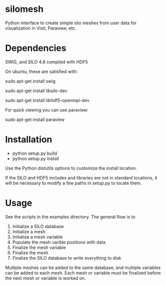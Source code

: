 silomesh
========

Python interface to create simple silo meshes from user data for visualization in Visit, Paraview, etc.

Dependencies
============

SWIG, and SILO 4.8 compiled with HDF5

On ubuntu, these are satisfied with:

sudo apt-get install swig

sudo apt-get install libsilo-dev

sudo apt-get install libhdf5-openmpi-dev

For quick viewing you can use paraview:

sudo apt-get install paraview

Installation
============

* python setup.py build
* python setup.py install

Use the Python distutils options to customize the install location.

If the SILO and HDF5 includes and libraries are not in standard locations, it will be necessary to modify a few paths in setup.py to locate them.

Usage
=====

See the scripts in the examples directory.  The general flow is to

1. Initialize a SILO database
2. Initialize a mesh
3. Initialize a mesh variable
4. Populate the mesh varible positions with data
5. Finalize the mesh variable
6. Finalize the mesh
7. Finalize the SILO database to write everything to disk

Multiple meshes can be added to the same database, and multiple variables can be added to each mesh.  Each mesh or variable must be finalized before the next mesh or variable is worked on.
